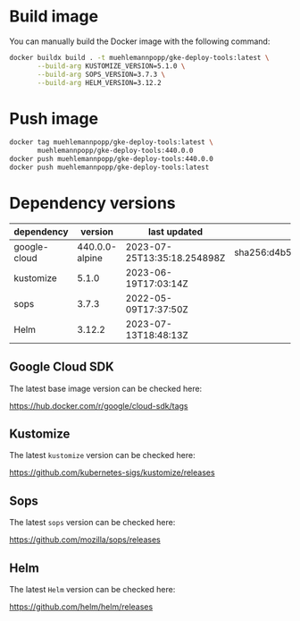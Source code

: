 # Build image

You can manually build the Docker image with the following command:

```bash
docker buildx build . -t muehlemannpopp/gke-deploy-tools:latest \
       --build-arg KUSTOMIZE_VERSION=5.1.0 \
       --build-arg SOPS_VERSION=3.7.3 \
       --build-arg HELM_VERSION=3.12.2
```

# Push image

```bash
docker tag muehlemannpopp/gke-deploy-tools:latest \
       muehlemannpopp/gke-deploy-tools:440.0.0
docker push muehlemannpopp/gke-deploy-tools:440.0.0
docker push muehlemannpopp/gke-deploy-tools:latest
```


# Dependency versions

| dependency   | version        | last updated               | digest                                                                  |
|------------ |-------------- |-------------------------- |----------------------------------------------------------------------- |
| google-cloud | 440.0.0-alpine | 2023-07-25T13:35:18.254898Z | sha256:d4b53324d0e5949e13991104c69028f3caaba84733d5a6043c23bf946bc16d77 |
| kustomize    | 5.1.0 | 2023-06-19T17:03:14Z |                                                                         |
| sops         | 3.7.3          | 2022-05-09T17:37:50Z       |                                                                         |
| Helm         | 3.12.2         | 2023-07-13T18:48:13Z       |                                                                         |


## Google Cloud SDK

The latest base image version can be checked here:

<https://hub.docker.com/r/google/cloud-sdk/tags>


## Kustomize

The latest `kustomize` version can be checked here:

<https://github.com/kubernetes-sigs/kustomize/releases>


## Sops

The latest `sops` version can be checked here:

<https://github.com/mozilla/sops/releases>


## Helm

The latest `Helm` version can be checked here:

<https://github.com/helm/helm/releases>
